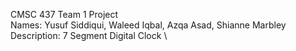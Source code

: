 CMSC 437 Team 1 Project \
Names: Yusuf Siddiqui, Waleed Iqbal, Azqa Asad, Shianne Marbley \
Description: 7 Segment Digital Clock \
